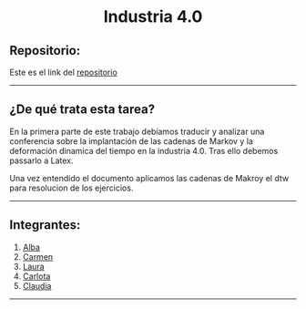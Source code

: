 <h1 align="center">	Industria 4.0</h1>

<h2>Repositorio:</h2>

Este es el link del [repositorio](https://github.com/claudiaalozano/Industry-4.0)

***
<h2>¿De qué trata esta tarea?</h2>
En la primera parte de este trabajo debíamos traducir y analizar una conferencia sobre la implantación de las cadenas de Markov y la deformación dinamica del tiempo en la industria 4.0. Tras ello debemos passarlo a Latex.

Una vez entendido el documento aplicamos las cadenas de Makroy el dtw para resolucion de los ejercicios.

***
## Integrantes:

1. [Alba](https://github.com/albabernal03) 
2. [Carmen](https://github.com/carmenm02)
3. [Laura](https://github.com/lauralardies)
4. [Carlota](https://github.com/crltsnch)
5. [Claudia](https://github.com/claudiaalozano)



***
